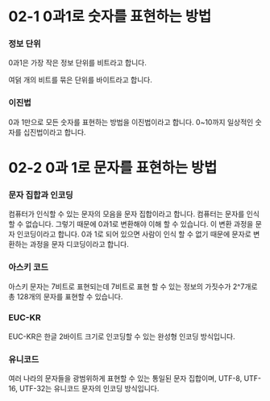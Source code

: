 # 02-1 0과1로 숫자를 표현하는 방법

### 정보 단위
0과1은 가장 작은 정보 단위를 비트라고 합니다.

여덝 개의 비트를 묶은 단위를 바이트라고 합니다.

### 이진법
0과 1만으로 모든 숫자를 표현하는 방법을 이진법이라고 합니다.
0~10까지 일상적인 숫자를 십진법이라고 합니다.


# 02-2 0과 1로 문자를 표현하는 방법

### 문자 집합과 인코딩
컴퓨터가 인식할 수 있는 문자의 모음을 문자 집합이라고 합니다.
컴퓨터는 문자를 인식 할 수 없습니다. 그렇기 때문에 0과1로 변환해야 이해 할 수 있습니다. 이 변환 과정을 문자 인코딩이라고 합니다.
0과 1로 되어 있으면 사람이 인식 할 수 없기 때문에 문자로 변환하는 과정을 문자 디코딩이라고 합니다.

### 아스키 코드
아스키 문자는 7비트로 표현되는데 7비트로 표현 할 수 있는 정보의 가짓수가 2^7개로 총 128개의 문자를 표현할 수 있습니다.

### EUC-KR
EUC-KR은 한글 2바이트 크기로 인코딩할 수 있는 완성형 인코딩 방식입니다.


### 유니코드
여러 나라의 문자들을 광범위하게 표현할 수 있는 통일된 문자 집합이며, UTF-8, UTF-16, UTF-32는 유니코드 문자의 인코딩 방식입니다.


